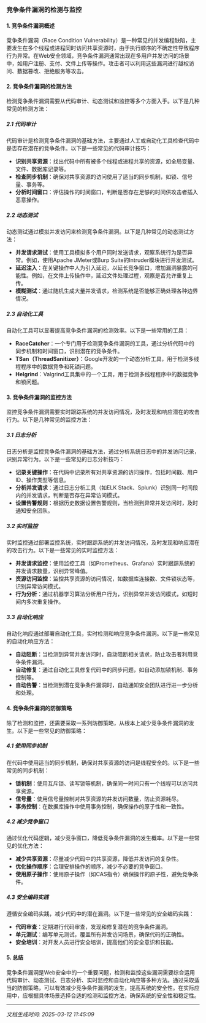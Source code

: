 ### 竞争条件漏洞的检测与监控

#### 1. 竞争条件漏洞概述

竞争条件漏洞（Race Condition Vulnerability）是一种常见的并发编程缺陷，主要发生在多个线程或进程同时访问共享资源时，由于执行顺序的不确定性导致程序行为异常。在Web安全领域，竞争条件漏洞通常出现在多用户并发访问的场景中，如用户注册、支付、文件上传等操作。攻击者可以利用这些漏洞进行越权访问、数据篡改、拒绝服务等攻击。

#### 2. 竞争条件漏洞的检测方法

检测竞争条件漏洞需要从代码审计、动态测试和监控等多个方面入手。以下是几种常见的检测方法：

##### 2.1 代码审计

代码审计是检测竞争条件漏洞的基础方法，主要通过人工或自动化工具检查代码中是否存在潜在的竞争条件。以下是一些常见的代码审计技巧：

- **识别共享资源**：找出代码中所有被多个线程或进程共享的资源，如全局变量、文件、数据库记录等。
- **检查同步机制**：确保对共享资源的访问使用了适当的同步机制，如锁、信号量、事务等。
- **分析时间窗口**：评估操作的时间窗口，判断是否存在足够的时间供攻击者插入恶意操作。

##### 2.2 动态测试

动态测试通过模拟并发访问来检测竞争条件漏洞。以下是几种常见的动态测试方法：

- **并发请求测试**：使用工具模拟多个用户同时发送请求，观察系统行为是否异常。例如，使用Apache JMeter或Burp Suite的Intruder模块进行并发测试。
- **延迟注入**：在关键操作中人为引入延迟，以延长竞争窗口，增加漏洞暴露的可能性。例如，在文件上传操作中，延迟文件处理过程，观察是否允许重复上传。
- **模糊测试**：通过随机生成大量并发请求，检测系统是否能够正确处理各种边界情况。

##### 2.3 自动化工具

自动化工具可以显著提高竞争条件漏洞的检测效率。以下是一些常用的工具：

- **RaceCatcher**：一个专门用于检测竞争条件漏洞的工具，通过分析代码中的同步机制和时间窗口，识别潜在的竞争条件。
- **TSan（ThreadSanitizer）**：Google开发的一个动态分析工具，用于检测多线程程序中的数据竞争和死锁问题。
- **Helgrind**：Valgrind工具集中的一个工具，用于检测多线程程序中的数据竞争和锁问题。

#### 3. 竞争条件漏洞的监控方法

监控竞争条件漏洞需要实时跟踪系统的并发访问情况，及时发现和响应潜在的攻击行为。以下是几种常见的监控方法：

##### 3.1 日志分析

日志分析是监控竞争条件漏洞的基础方法，通过分析系统日志中的并发访问记录，识别异常行为。以下是一些常见的日志分析技巧：

- **记录关键操作**：在代码中记录所有对共享资源的访问操作，包括时间戳、用户ID、操作类型等信息。
- **分析并发请求**：通过日志分析工具（如ELK Stack、Splunk）识别同一时间段内的并发请求，判断是否存在异常访问模式。
- **设置告警规则**：根据历史数据设置告警规则，当检测到异常并发访问时，及时通知安全团队。

##### 3.2 实时监控

实时监控通过部署监控系统，实时跟踪系统的并发访问情况，及时发现和响应潜在的攻击行为。以下是一些常见的实时监控方法：

- **并发请求监控**：使用监控工具（如Prometheus、Grafana）实时跟踪系统的并发请求数量，识别异常峰值。
- **资源访问监控**：监控共享资源的访问情况，如数据库连接数、文件锁状态等，识别异常访问模式。
- **行为分析**：通过机器学习算法分析用户行为，识别异常并发访问模式，如短时间内多次重复操作。

##### 3.3 自动化响应

自动化响应通过部署自动化工具，实时检测和响应竞争条件漏洞。以下是一些常见的自动化响应方法：

- **自动阻断**：当检测到异常并发访问时，自动阻断相关请求，防止攻击者利用竞争条件漏洞。
- **自动修复**：通过自动化工具修复代码中的同步问题，如自动添加锁机制、事务控制等。
- **自动告警**：当检测到潜在竞争条件漏洞时，自动通知安全团队进行进一步分析和处理。

#### 4. 竞争条件漏洞的防御策略

除了检测和监控，还需要采取一系列防御策略，从根本上减少竞争条件漏洞的发生。以下是一些常见的防御策略：

##### 4.1 使用同步机制

在代码中使用适当的同步机制，确保对共享资源的访问是线程安全的。以下是一些常见的同步机制：

- **锁机制**：使用互斥锁、读写锁等机制，确保同一时间只有一个线程可以访问共享资源。
- **信号量**：使用信号量控制对共享资源的并发访问数量，防止资源耗尽。
- **事务控制**：在数据库操作中使用事务控制，确保操作的原子性和一致性。

##### 4.2 减少竞争窗口

通过优化代码逻辑，减少竞争窗口，降低竞争条件漏洞的发生概率。以下是一些常见的优化方法：

- **减少共享资源**：尽量减少代码中的共享资源，降低并发访问的复杂性。
- **优化操作顺序**：合理安排操作的顺序，减少不必要的竞争窗口。
- **使用原子操作**：使用原子操作（如CAS指令）确保操作的原子性，避免竞争条件。

##### 4.3 安全编码实践

遵循安全编码实践，减少代码中的潜在漏洞。以下是一些常见的安全编码实践：

- **代码审查**：定期进行代码审查，发现和修复潜在的竞争条件漏洞。
- **单元测试**：编写单元测试，覆盖所有并发访问场景，确保代码的正确性。
- **安全培训**：对开发人员进行安全培训，提高他们的安全意识和技能。

#### 5. 总结

竞争条件漏洞是Web安全中的一个重要问题，检测和监控这些漏洞需要综合运用代码审计、动态测试、日志分析、实时监控和自动化响应等多种方法。通过采取适当的防御策略，可以有效减少竞争条件漏洞的发生，提高系统的安全性。在实际应用中，应根据具体场景选择合适的检测和监控方法，确保系统的安全性和稳定性。

---

*文档生成时间: 2025-03-12 11:45:09*




















